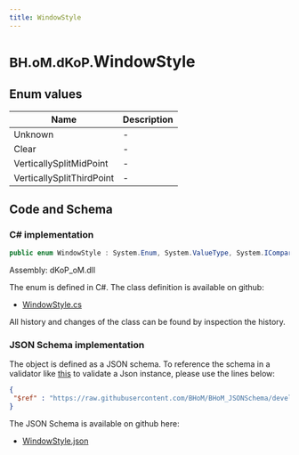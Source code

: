 ```yaml
---
title: WindowStyle
---
```


# <small>BH.oM.dKoP.</small>**WindowStyle**



## Enum values

| Name            | Description                                                    |
|-----------------|----------------------------------------------------------------|
| Unknown |  -  |
| Clear |  -  |
| VerticallySplitMidPoint |  -  |
| VerticallySplitThirdPoint |  -  |


## Code and Schema

### C# implementation

``` C# title="C#"
public enum WindowStyle : System.Enum, System.ValueType, System.IComparable, System.ISpanFormattable, System.IFormattable, System.IConvertible
```

Assembly: dKoP_oM.dll

The enum is defined in C#. The class definition is available on github:

- [WindowStyle.cs](https://github.com/BHoM/dKoP_Toolkit/blob/develop/dKoP_oM/Geometry\Enums\WindowStyle.cs)

All history and changes of the class can be found by inspection the history.
### JSON Schema implementation

The object is defined as a JSON schema. To reference the schema in a validator like [this](https://www.jsonschemavalidator.net/) to validate a Json instance, please use the lines below:

``` json title="JSON Schema"
{
 "$ref" : "https://raw.githubusercontent.com/BHoM/BHoM_JSONSchema/develop/dKoP_oM/WindowStyle.json"
}
```

The JSON Schema is available on github here:

- [WindowStyle.json](https://github.com/BHoM/BHoM_JSONSchema/blob/develop/dKoP_oM/WindowStyle.json)
